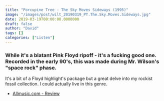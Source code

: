 ```yaml
---
title: "Porcupine Tree - The Sky Moves Sideways (1995)"
image: "/images/post/wilt_20190319_PT.The.Sky.Moves.Sideways.jpg"
date: 2019-03-19T00:00:00.0000000
draft: false
author: "David"
tags: []
categories: ["Listen"]
---
```

### While it's a blatant Pink Floyd ripoff - it's a fucking good one. Recorded in the early 90's, this was made during Mr. Wilson's "space rock" phase.

 It's a bit of a Floyd highlight's package but a great delve into my rockist fossil collection. I could actually live in this genre.

-  [Allmusic.com - Review](https://www.allmusic.com/album/the-sky-moves-sideways-mw0000326793/user-reviews)